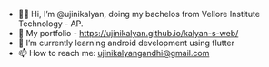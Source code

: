 - 👨‍🎓 Hi, I’m @ujinikalyan, doing my bachelos from Vellore Institute Technology - AP.
- 👀 My portfolio - https://ujinikalyan.github.io/kalyan-s-web/
- 🌱 I’m currently learning android development using flutter
- 📫 How to reach me: ujinikalyangandhi@gmail.com

<!---
ujinikalyan/ujinikalyan is a ✨ special ✨ repository because its `README.md` (this file) appears on your GitHub profile.
You can click the Preview link to take a look at your changes.
--->
